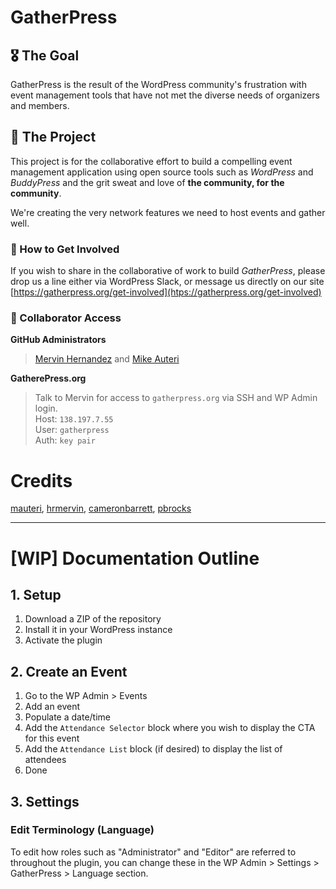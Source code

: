 # GatherPress

## 🎖️ The Goal

GatherPress is the result of the WordPress community's frustration with event management tools that have not met the diverse needs of organizers and members.

## 📃 The Project
This project is for the collaborative effort to build a compelling event management application using open source tools such as _WordPress_ and _BuddyPress_ and the grit sweat and love of **the community, for the community**. 

We're creating the very network features we need to host events and gather well.

### 🤝 How to Get Involved
If you wish to share in the collaborative of work to build _GatherPress_, please drop us a line either via WordPress Slack, or message us directly on our site [https://gatherpress.org/get-involved](htps://gatherpress.org/get-involved)

### 🔑 Collaborator Access

**GitHub Administrators**
> [Mervin Hernandez](https://github.com/MervinHernandez) and [Mike Auteri](https://github.com/mauteri)

**GatherePress.org**   
> Talk to Mervin for access to `gatherpress.org` via SSH and WP Admin login.   
> Host: `138.197.7.55`   
> User: `gatherpress`   
> Auth: `key pair`

# Credits
[mauteri](https://profiles.wordpress.org/mauteri/), [hrmervin](https://profiles.wordpress.org/hrmervin/), [cameronbarrett](https://profiles.wordpress.org/cameronbarrett/), [pbrocks](https://profiles.wordpress.org/pbrocks/)

---

# [WIP] Documentation Outline

## 1. Setup
1. Download a ZIP of the repository
2. Install it in your WordPress instance
3. Activate the plugin

## 2. Create an Event
1. Go to the WP Admin > Events
2. Add an event
3. Populate a date/time
4. Add the `Attendance Selector` block where you wish to display the CTA for this event
5. Add the `Attendance List` block (if desired) to display the list of attendees
6. Done

## 3. Settings
### Edit Terminology (Language)
To edit how roles such as "Administrator" and "Editor" are referred to throughout the plugin, you can change these in the WP Admin > Settings > GatherPress > Language section.
